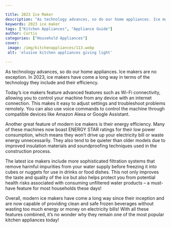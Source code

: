 ```yaml
---

title: 2023 Ice Maker
description: "As technology advances, so do our home appliances. Ice makers are no exception. In 2023, ice makers have come a long way in terms ...take a moment to check it out "
keywords: 2023 ice maker
tags: ["Kitchen Appliances", "Appliance Guide"]
author: Curtis
categories: ["Household Appliances"]
cover: 
 image: /img/kitchenappliances/113.webp
 alt: 'elusive kitchen appliances giving light'

---
```


As technology advances, so do our home appliances. Ice makers are no exception. In 2023, ice makers have come a long way in terms of the technology they include and their efficiency. 

Today’s ice makers feature advanced features such as Wi-Fi connectivity, allowing you to control your machine from any device with an internet connection. This makes it easy to adjust settings and troubleshoot problems remotely. You can also use voice commands to control the machine through compatible devices like Amazon Alexa or Google Assistant. 

Another great feature of modern ice makers is their energy efficiency. Many of these machines now boast ENERGY STAR ratings for their low power consumption, which means they won’t drive up your electricity bill or waste energy unnecessarily. They also tend to be quieter than older models due to improved insulation materials and soundproofing techniques used in the construction process. 

The latest ice makers include more sophisticated filtration systems that remove harmful impurities from your water supply before freezing it into cubes or nuggets for use in drinks or food dishes. This not only improves the taste and quality of the ice but also helps protect you from potential health risks associated with consuming unfiltered water products – a must-have feature for most households these days! 

Overall, modern ice makers have come a long way since their inception and are now capable of providing clean and safe frozen beverages without wasting too much energy or money on electricity bills! With all these features combined, it’s no wonder why they remain one of the most popular kitchen appliances today!
